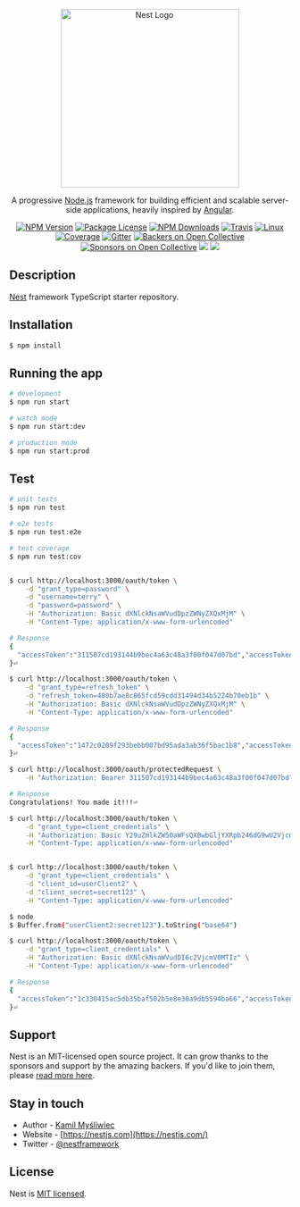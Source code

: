 <p align="center">
  <a href="http://nestjs.com/" target="blank"><img src="https://nestjs.com/img/logo_text.svg" width="320" alt="Nest Logo" /></a>
</p>

[travis-image]: https://api.travis-ci.org/nestjs/nest.svg?branch=master
[travis-url]: https://travis-ci.org/nestjs/nest
[linux-image]: https://img.shields.io/travis/nestjs/nest/master.svg?label=linux
[linux-url]: https://travis-ci.org/nestjs/nest

  <p align="center">A progressive <a href="http://nodejs.org" target="blank">Node.js</a> framework for building efficient and scalable server-side applications, heavily inspired by <a href="https://angular.io" target="blank">Angular</a>.</p>
    <p align="center">
<a href="https://www.npmjs.com/~nestjscore"><img src="https://img.shields.io/npm/v/@nestjs/core.svg" alt="NPM Version" /></a>
<a href="https://www.npmjs.com/~nestjscore"><img src="https://img.shields.io/npm/l/@nestjs/core.svg" alt="Package License" /></a>
<a href="https://www.npmjs.com/~nestjscore"><img src="https://img.shields.io/npm/dm/@nestjs/core.svg" alt="NPM Downloads" /></a>
<a href="https://travis-ci.org/nestjs/nest"><img src="https://api.travis-ci.org/nestjs/nest.svg?branch=master" alt="Travis" /></a>
<a href="https://travis-ci.org/nestjs/nest"><img src="https://img.shields.io/travis/nestjs/nest/master.svg?label=linux" alt="Linux" /></a>
<a href="https://coveralls.io/github/nestjs/nest?branch=master"><img src="https://coveralls.io/repos/github/nestjs/nest/badge.svg?branch=master#5" alt="Coverage" /></a>
<a href="https://gitter.im/nestjs/nestjs?utm_source=badge&utm_medium=badge&utm_campaign=pr-badge&utm_content=body_badge"><img src="https://badges.gitter.im/nestjs/nestjs.svg" alt="Gitter" /></a>
<a href="https://opencollective.com/nest#backer"><img src="https://opencollective.com/nest/backers/badge.svg" alt="Backers on Open Collective" /></a>
<a href="https://opencollective.com/nest#sponsor"><img src="https://opencollective.com/nest/sponsors/badge.svg" alt="Sponsors on Open Collective" /></a>
  <a href="https://paypal.me/kamilmysliwiec"><img src="https://img.shields.io/badge/Donate-PayPal-dc3d53.svg"/></a>
  <a href="https://twitter.com/nestframework"><img src="https://img.shields.io/twitter/follow/nestframework.svg?style=social&label=Follow"></a>
</p>
  <!--[![Backers on Open Collective](https://opencollective.com/nest/backers/badge.svg)](https://opencollective.com/nest#backer)
  [![Sponsors on Open Collective](https://opencollective.com/nest/sponsors/badge.svg)](https://opencollective.com/nest#sponsor)-->

## Description

[Nest](https://github.com/nestjs/nest) framework TypeScript starter repository.

## Installation

```bash
$ npm install
```

## Running the app

```bash
# development
$ npm run start

# watch mode
$ npm run start:dev

# production mode
$ npm run start:prod
```

## Test

```bash
# unit tests
$ npm run test

# e2e tests
$ npm run test:e2e

# test coverage
$ npm run test:cov


$ curl http://localhost:3000/oauth/token \
	-d "grant_type=password" \
	-d "username=terry" \
	-d "password=password" \
	-H "Authorization: Basic dXNlckNsaWVudDpzZWNyZXQxMjM" \
	-H "Content-Type: application/x-www-form-urlencoded"

# Response
{
  "accessToken":"311507cd193144b9bec4a63c48a3f00f047d07bd","accessTokenExpiresAt":"2020-06-16T03:53:52.254Z","refreshToken":"d0fe336b6ae72c17acd8af3412c439cef0c80fb7","refreshTokenExpiresAt":"2020-06-30T02:53:52.254Z","client":{"id":"application"},"user":{"username":"terry"}
}⏎

$ curl http://localhost:3000/oauth/token \
	-d "grant_type=refresh_token" \
	-d "refresh_token=480b7ae8c865fcd59cdd31494d34b5224b70eb1b" \
	-H "Authorization: Basic dXNlckNsaWVudDpzZWNyZXQxMjM" \
	-H "Content-Type: application/x-www-form-urlencoded"

# Response
{
  "accessToken":"1472c0209f293bebb007bd95ada3ab36f5bac1b8","accessTokenExpiresAt":"2020-06-16T04:27:40.705Z","refreshToken":"93eb114d6cd477eeed7d12d1c6310c8532db550f","refreshTokenExpiresAt":"2020-06-30T03:27:40.705Z","client":{"id":"application"},"user":{"username":"terry"}
}⏎

$ curl http://localhost:3000/oauth/protectedRequest \
	-H "Authorization: Bearer 311507cd193144b9bec4a63c48a3f00f047d07bd"

# Response
Congratulations! You made it!!!⏎

$ curl http://localhost:3000/oauth/token \
	-d "grant_type=client_credentials" \
	-H "Authorization: Basic Y29uZmlkZW50aWFsQXBwbGljYXRpb246dG9wU2VjcmV0" \
	-H "Content-Type: application/x-www-form-urlencoded"


$ curl http://localhost:3000/oauth/token \
	-d "grant_type=client_credentials" \
	-d "client_id=userClient2" \
	-d "client_secret=secret123" \
	-H "Content-Type: application/x-www-form-urlencoded"

$ node
$ Buffer.from("userClient2:secret123").toString("base64")

$ curl http://localhost:3000/oauth/token \
	-d "grant_type=client_credentials" \
	-H "Authorization: Basic dXNlckNsaWVudDI6c2VjcmV0MTIz" \
	-H "Content-Type: application/x-www-form-urlencoded"

# Response
{
  "accessToken":"1c330415ac5db35baf502b5e8e30a9db5594ba66","accessTokenExpiresAt":"2020-06-16T04:24:10.240Z","client":{"id":"confidentialApplication"},"user":{"username":"terry"}
}⏎

```

## Support

Nest is an MIT-licensed open source project. It can grow thanks to the sponsors and support by the amazing backers. If you'd like to join them, please [read more here](https://docs.nestjs.com/support).

## Stay in touch

- Author - [Kamil Myśliwiec](https://kamilmysliwiec.com)
- Website - [https://nestjs.com](https://nestjs.com/)
- Twitter - [@nestframework](https://twitter.com/nestframework)

## License

Nest is [MIT licensed](LICENSE).
